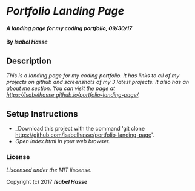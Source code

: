 # _Portfolio Landing Page_

#### _A landing page for my coding portfolio, 09/30/17_

#### By _**Isabel Hasse**_

## Description

_This is a landing page for my coding portfolio. It has links to all of my projects on github and screenshots of my 3 latest projects. It also has an about me section. You can visit the page at https://isabelhasse.github.io/portfolio-landing-page/._

## Setup Instructions

* _Download this project with the command 'git clone https://github.com/isabelhasse/portfolio-landing-page'.
* _Open index.html in your web browser._

### License

*Liscensed under the MIT liscense.*

Copyright (c) 2017 **_Isabel Hasse_**

